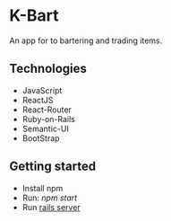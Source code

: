 # K-Bart
An app for to bartering and trading items.

## Technologies
- JavaScript
- ReactJS
- React-Router
- Ruby-on-Rails
- Semantic-UI
- BootStrap

## Getting started
 - Install npm 
 - Run: *npm start*
 - Run [rails server](https://github.com/scypher6/K-Bart)
